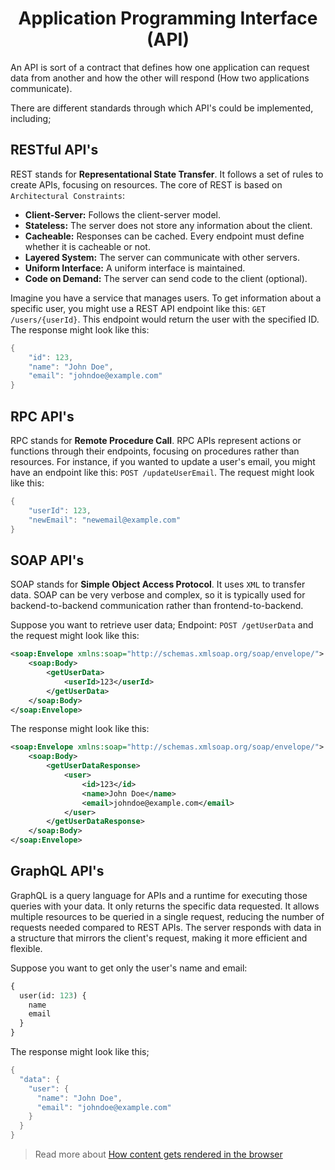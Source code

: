 <h1 align="center"> Application Programming Interface (API) </h1>

An API is sort of a contract that defines how one application can request data from another and how the other will respond (How two applications communicate).


There are different standards through which API's could be implemented, including; 

## RESTful API's

REST stands for **Representational State Transfer**. It follows a set of rules to create APIs, focusing on resources. The core of REST is based on `Architectural Constraints`:

- **Client-Server:** Follows the client-server model.
- **Stateless:** The server does not store any information about the client.
- **Cacheable:** Responses can be cached. Every endpoint must define whether it is cacheable or not.
- **Layered System:** The server can communicate with other servers.
- **Uniform Interface:** A uniform interface is maintained.
- **Code on Demand:** The server can send code to the client (optional).

Imagine you have a service that manages users. To get information about a specific user, you might use a REST API endpoint like this: `GET /users/{userId}`. This endpoint would return the user with the specified ID. The response might look like this:

```h
{
    "id": 123,
    "name": "John Doe",
    "email": "johndoe@example.com"
}
```

## RPC API's

RPC stands for **Remote Procedure Call**. RPC APIs represent actions or functions through their endpoints, focusing on procedures rather than resources. For instance, if you wanted to update a user's email, you might have an endpoint like this: `POST /updateUserEmail`. The request might look like this:

```h
{
    "userId": 123,
    "newEmail": "newemail@example.com"
}
```

## SOAP API's

SOAP stands for **Simple Object Access Protocol**. It uses `XML` to transfer data. SOAP can be very verbose and complex, so it is typically used for backend-to-backend communication rather than frontend-to-backend.

Suppose you want to retrieve user data; Endpoint: `POST /getUserData` and the request might look like this:

```xml
<soap:Envelope xmlns:soap="http://schemas.xmlsoap.org/soap/envelope/">
    <soap:Body>
        <getUserData>
            <userId>123</userId>
        </getUserData>
    </soap:Body>
</soap:Envelope>
```

The response might look like this:

```xml
<soap:Envelope xmlns:soap="http://schemas.xmlsoap.org/soap/envelope/">
    <soap:Body>
        <getUserDataResponse>
            <user>
                <id>123</id>
                <name>John Doe</name>
                <email>johndoe@example.com</email>
            </user>
        </getUserDataResponse>
    </soap:Body>
</soap:Envelope>
```


## GraphQL API's

GraphQL is a query language for APIs and a runtime for executing those queries with your data. It only returns the specific data requested. It allows multiple resources to be queried in a single request, reducing the number of requests needed compared to REST APIs. The server responds with data in a structure that mirrors the client's request, making it more efficient and flexible.

Suppose you want to get only the user's name and email:

```graphql
{
  user(id: 123) {
    name
    email
  }
}
```

The response might look like this;

```h
{
  "data": {
    "user": {
      "name": "John Doe",
      "email": "johndoe@example.com"
    }
  }
}
```

> Read more about [How content gets rendered in the browser](./Rendering.md)
